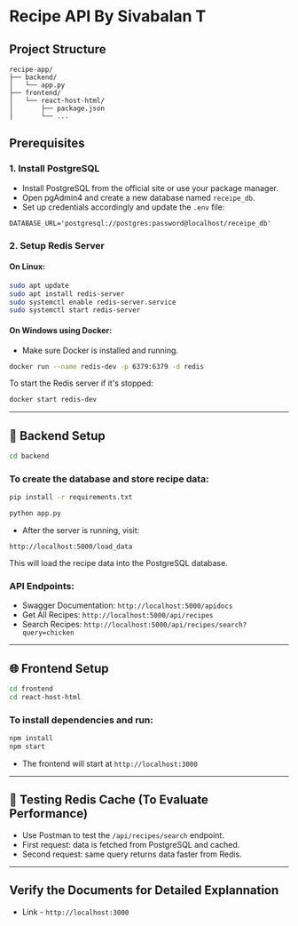 # Recipe API By Sivabalan T

##  Project Structure
```
recipe-app/
├── backend/
│   └── app.py
├── frontend/
│   └── react-host-html/
│       ├── package.json
│       └── ...
```

## Prerequisites

### 1. Install PostgreSQL
- Install PostgreSQL from the official site or use your package manager.
- Open pgAdmin4 and create a new database named `receipe_db`.
- Set up credentials accordingly and update the `.env` file:
```env
DATABASE_URL='postgresql://postgres:password@localhost/receipe_db'
```

### 2. Setup Redis Server

#### On Linux:
```bash
sudo apt update
sudo apt install redis-server
sudo systemctl enable redis-server.service
sudo systemctl start redis-server
```

#### On Windows using Docker:
- Make sure Docker is installed and running.
```bash
docker run --name redis-dev -p 6379:6379 -d redis
```
To start the Redis server if it's stopped:
```bash
docker start redis-dev
```

---

## 🚀 Backend Setup
```bash
cd backend
```
### To create the database and store recipe data:
```bash
pip install -r requirements.txt
```
```bash
python app.py
```
- After the server is running, visit:
```
http://localhost:5000/load_data
```
This will load the recipe data into the PostgreSQL database.

### API Endpoints:
- Swagger Documentation: `http://localhost:5000/apidocs`
- Get All Recipes: `http://localhost:5000/api/recipes`
- Search Recipes: `http://localhost:5000/api/recipes/search?query=chicken`

---

## 🌐 Frontend Setup
```bash
cd frontend
cd react-host-html
```
### To install dependencies and run:
```bash
npm install
npm start
```
- The frontend will start at `http://localhost:3000`

---

## 🧪 Testing Redis Cache (To Evaluate Performance)
- Use Postman to test the `/api/recipes/search` endpoint.
- First request: data is fetched from PostgreSQL and cached.
- Second request: same query returns data faster from Redis.

---

## Verify the Documents for Detailed Explannation
- Link - `http://localhost:3000`


